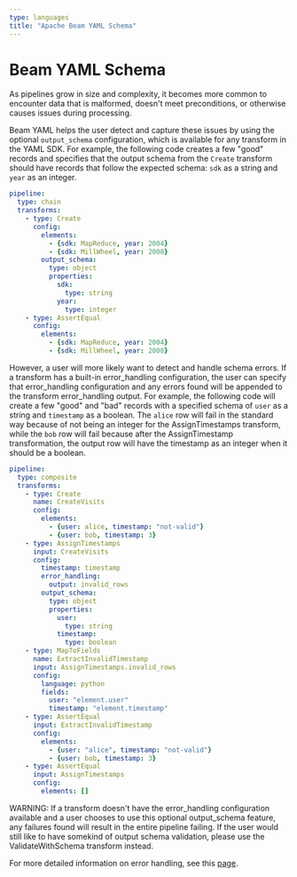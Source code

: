```yaml
---
type: languages
title: "Apache Beam YAML Schema"
---
```

<!--
    Licensed to the Apache Software Foundation (ASF) under one
    or more contributor license agreements.  See the NOTICE file
    distributed with this work for additional information
    regarding copyright ownership.  The ASF licenses this file
    to you under the Apache License, Version 2.0 (the
    "License"); you may not use this file except in compliance
    with the License.  You may obtain a copy of the License at

      http://www.apache.org/licenses/LICENSE-2.0

    Unless required by applicable law or agreed to in writing,
    software distributed under the License is distributed on an
    "AS IS" BASIS, WITHOUT WARRANTIES OR CONDITIONS OF ANY
    KIND, either express or implied.  See the License for the
    specific language governing permissions and limitations
    under the License.
-->

# Beam YAML Schema

As pipelines grow in size and complexity, it becomes more common to encounter
data that is malformed, doesn't meet preconditions, or otherwise causes issues
during processing.

Beam YAML helps the user detect and capture these issues by using the optional
`output_schema` configuration, which is available for any transform in the YAML
SDK. For example, the following code creates a few "good" records and specifies
that the output schema from the `Create` transform should have records that
follow the expected schema: `sdk` as a string and `year` as an integer.

```yaml
pipeline:
  type: chain
  transforms:
    - type: Create
      config:
        elements:
          - {sdk: MapReduce, year: 2004}
          - {sdk: MillWheel, year: 2008}
        output_schema:
          type: object
          properties:
            sdk:
              type: string
            year:
              type: integer
    - type: AssertEqual
      config:
        elements:
          - {sdk: MapReduce, year: 2004}
          - {sdk: MillWheel, year: 2008}
```

However, a user will more likely want to detect and handle schema errors. If a
transform has a built-in error_handling configuration, the user can specify that
error_handling configuration and any errors found will be appended to the
transform error_handling output. For example, the following code will
create a few "good" and "bad" records with a specified schema of `user` as a
string and `timestamp` as a boolean. The `alice` row will fail in the standard
way because of not being an integer for the AssignTimestamps transform, while
the `bob` row will fail because after the AssignTimestamp transformation, the
output row will have the timestamp as an integer when it should be a boolean.


```yaml
pipeline:
  type: composite
  transforms:
    - type: Create
      name: CreateVisits
      config:
        elements:
          - {user: alice, timestamp: "not-valid"}
          - {user: bob, timestamp: 3}
    - type: AssignTimestamps
      input: CreateVisits
      config:
        timestamp: timestamp
        error_handling:
          output: invalid_rows
        output_schema:
          type: object
          properties:
            user:
              type: string
            timestamp:
              type: boolean
    - type: MapToFields
      name: ExtractInvalidTimestamp
      input: AssignTimestamps.invalid_rows
      config:
        language: python
        fields:
          user: "element.user"
          timestamp: "element.timestamp"
    - type: AssertEqual
      input: ExtractInvalidTimestamp
      config:
        elements:
          - {user: "alice", timestamp: "not-valid"}
          - {user: bob, timestamp: 3}
    - type: AssertEqual
      input: AssignTimestamps
      config:
        elements: []
```

WARNING: If a transform doesn't have the error_handling configuration available
and a user chooses to use this optional output_schema feature, any failures
found will result in the entire pipeline failing. If the user would still like
to have somekind of output schema validation, please use the ValidateWithSchema
transform instead.

For more detailed information on error handling, see this [page](https://beam.apache.org/documentation/sdks/yaml-errors/).
